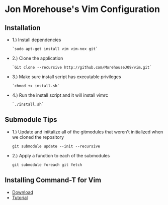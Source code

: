 Jon Morehouse's Vim Configuration
=

Installation
-

-	1.) Install dependencies
		
		`sudo apt-get install vim vim-nox git`
	
-	2.) Clone the application 
		
		`Git clone --recursive http://github.com/MorehouseJ09/vim.git`

-	3.) Make sure install script has executable privileges

		`chmod +x install.sh`

-	4.) Run the install script and it will install vimrc
	
		`./install.sh`
	

Submodule Tips
-

-	1.) Update and iniitalize all of the gitmodules that weren't initialized when we cloned the repository

	`git submodule update --init --recursive`

-	2.) Apply a function to each of the submodules

	`git submodule foreach git fetch`


Installing Command-T for Vim
-

-	[Download](https://wincent.com/products/command-t)
-	[Tutorial](http://sjk.ankeborg.nu/2012/12/29/how-to-install-command-t-for-vim-on-mac-os-x.html)
